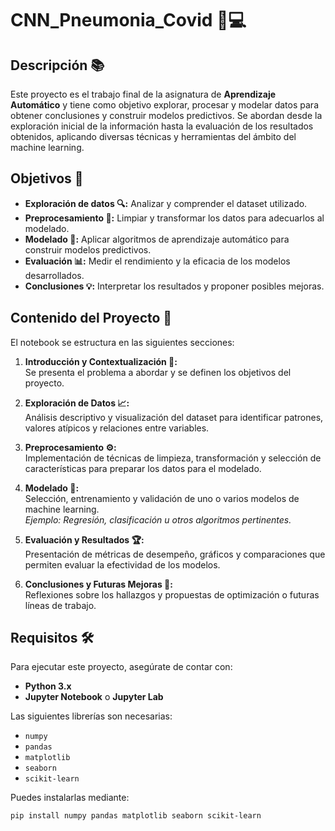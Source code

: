 # CNN_Pneumonia_Covid 🦠💻

## Descripción 📚

Este proyecto es el trabajo final de la asignatura de **Aprendizaje Automático** y tiene como objetivo explorar, procesar y modelar datos para obtener conclusiones y construir modelos predictivos. Se abordan desde la exploración inicial de la información hasta la evaluación de los resultados obtenidos, aplicando diversas técnicas y herramientas del ámbito del machine learning.

## Objetivos 🎯

- **Exploración de datos 🔍:** Analizar y comprender el dataset utilizado.
- **Preprocesamiento 🧹:** Limpiar y transformar los datos para adecuarlos al modelado.
- **Modelado 🤖:** Aplicar algoritmos de aprendizaje automático para construir modelos predictivos.
- **Evaluación 📊:** Medir el rendimiento y la eficacia de los modelos desarrollados.
- **Conclusiones 💡:** Interpretar los resultados y proponer posibles mejoras.

## Contenido del Proyecto 📁

El notebook se estructura en las siguientes secciones:

1. **Introducción y Contextualización 📝:**  
   Se presenta el problema a abordar y se definen los objetivos del proyecto.

2. **Exploración de Datos 📈:**  
   Análisis descriptivo y visualización del dataset para identificar patrones, valores atípicos y relaciones entre variables.

3. **Preprocesamiento ⚙️:**  
   Implementación de técnicas de limpieza, transformación y selección de características para preparar los datos para el modelado.

4. **Modelado 🧠:**  
   Selección, entrenamiento y validación de uno o varios modelos de machine learning.  
   *Ejemplo: Regresión, clasificación u otros algoritmos pertinentes.*

5. **Evaluación y Resultados 🏆:**  
   Presentación de métricas de desempeño, gráficos y comparaciones que permiten evaluar la efectividad de los modelos.

6. **Conclusiones y Futuras Mejoras 🚀:**  
   Reflexiones sobre los hallazgos y propuestas de optimización o futuras líneas de trabajo.

## Requisitos 🛠️

Para ejecutar este proyecto, asegúrate de contar con:

- **Python 3.x**
- **Jupyter Notebook** o **Jupyter Lab**

Las siguientes librerías son necesarias:

- `numpy`
- `pandas`
- `matplotlib`
- `seaborn`
- `scikit-learn`

Puedes instalarlas mediante:

```bash
pip install numpy pandas matplotlib seaborn scikit-learn
